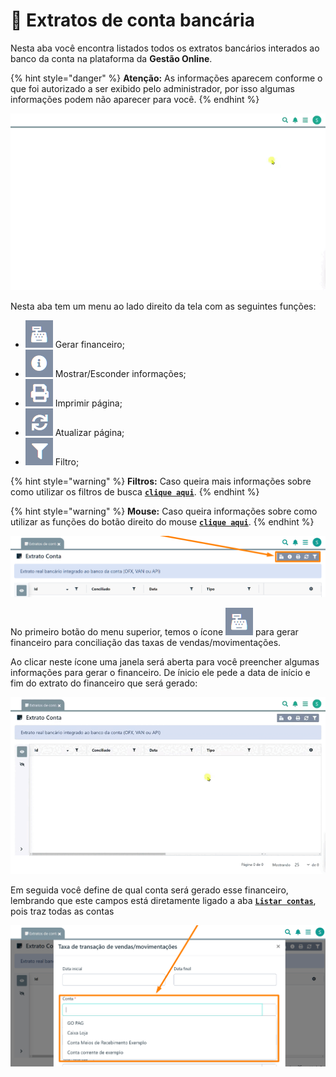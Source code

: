 # 🧾 Extratos de conta bancária

Nesta aba você encontra listados todos os extratos bancários interados ao banco da conta na plataforma da **Gestão Online**. 

{% hint style="danger" %}
**Atenção:** As informações aparecem conforme o que foi autorizado a ser exibido pelo administrador, por isso algumas informações podem não aparecer para você.
{% endhint %}

![](/erp-v2/assets/funcionalidades/financeiro/aba_extratos_contas.gif)

Nesta aba tem um menu ao lado direito da tela com as seguintes funções:

- <img src="/erp-v2/assets/icon_caixa.png" alt="" data-size="line"> Gerar financeiro;
- <img src="/erp-v2/assets/icon_exibir.png" alt="" data-size="line"> Mostrar/Esconder informações;
- <img src="/erp-v2/assets/icon_imprimir.png" alt="" data-size="line"> Imprimir página;
- <img src="/erp-v2/assets/icon_atualizar.png" alt="" data-size="line"> Atualizar página;
- <img src="/erp-v2/assets/icon_filtro.png" alt="" data-size="line"> Filtro;

{% hint style="warning" %}
**Filtros:** Caso queira mais informações sobre como utilizar os filtros de busca [**`clique aqui`**](/erp-v2/primeiro_acesso/filtros.md).
{% endhint %}

{% hint style="warning" %}
**Mouse:** Caso queira informações sobre como utilizar as funções do botão direito do mouse [**`clique aqui`**](https://docs.gestao.plus/erp-v2/primeiro_acesso/atalhos_internos#menu-botao-direito-do-mouse).
{% endhint %}

![](/erp-v2/assets/funcionalidades/financeiro/aba_extratos_contas_menu.png)

No primeiro botão do menu superior, temos o ícone <img src="/erp-v2/assets/icon_caixa.png" alt="" data-size="line"> para gerar financeiro para conciliação das taxas de vendas/movimentações.

Ao clicar neste ícone uma janela será aberta para você preencher algumas informações para gerar o financeiro. De ínicio ele pede a data de início e fim do extrato do financeiro que será gerado:

![](/erp-v2/assets/funcionalidades/financeiro/aba_extratos_contas_menu_btn_gerar.gif)

Em seguida você define de qual conta será gerado esse financeiro, lembrando que este campos está diretamente ligado a aba [**`Listar contas`**](/erp-v2/funcionalidades/financeiro/listar_contas_bancarias.md), pois traz todas as contas 

![](/erp-v2/assets/funcionalidades/financeiro/aba_extratos_contas_menu_btn_gerar_conta.png)

